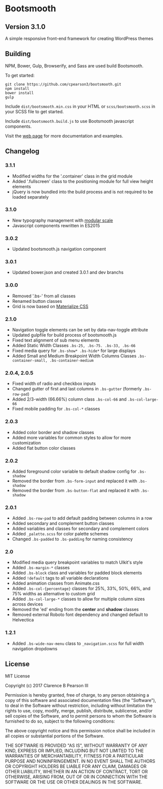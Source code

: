 # Bootsmooth
## Version 3.1.0

A simple responsive front-end framework for creating WordPress themes

## Building

NPM, Bower, Gulp, Browserify, and Sass are used build Bootsmooth.

To get started:

    git clone https://github.com/cpearson3/bootsmooth.git
    npm install
    bower install
    gulp

Include `dist/bootsmooth.min.css` in your HTML or `scss/bootsmooth.scss` in your SCSS file to get started.

Include `dist/bootsmooth.build.js` to use Bootsmooth javascript components.

Visit the [web page](http://www.bootsmooth.com) for more documentation and examples.

## Changelog

### 3.1.1
- Modified widths for the '.container' class in the grid module
- Added '.fullscreen' class to the positioning module for full view height elements
- jQuery is now bundled into the build process and is not required to be loaded separately

### 3.1.0
- New typography management with [modular scale](http://modularscale.com)
- Javascript components rewritten in ES2015

### 3.0.2
- Updated bootsmooth.js navigation component

### 3.0.1
- Updated bower.json and created 3.0.1 and dev branchs

### 3.0.0
- Removed '.bs-' from all classes
- Renamed button classes
- Grid is now based on [Materialize CSS](http://materializecss.com/grid.html)

### 2.1.0
- Navigation toggle elements can be set by data-nav-toggle attribute
- Updated gulpfile for build process of bootsmooth.js
- Fixed text alignment of sub menu elements 
- Added Static Width Classes `.bs-25, .bs-75. .bs-33, .bs-66`
- Fixed media query for `.bs-show* .bs-hide*` for large displays
- Added Small and Medium Breakpoint Width Columns Classes `.bs-container-small, .bs-container-medium` 

### 2.0.4, 2.0.5
- Fixed width of radio and checkbox inputs
- Changed gutter of first and last columns in `.bs-gutter` (formerly `.bs-row-pad`)
- Added 2/3-width (66.66%) column class `.bs-col-66` and `.bs-col-large-66`
- Fixed mobile padding for `.bs-col-*` classes

### 2.0.3
- Added color border and shadow classes
- Added more variables for common styles to allow for more customization
- Added flat button color classes

### 2.0.2
- Added foreground color variable to default shadow config for `.bs-shadow`
- Removed the border from `.bs-form-input` and replaced it with `.bs-shadow`
- Removed the border from `.bs-button-flat` and replaced it with `.bs-shadow`

### 2.0.1

- Added `.bs-row-pad` to add default padding between columns in a row
- Added secondary and complement button classes
- Added variables and classes for secondary and complement colors
- Added `_palette.scss` for color palette schemes 
- Changed `.bs-padded` to `.bs-padding` for naming consistency

### 2.0

- Modified media query breakpoint variables to match UIkit's style
- Added `.bs-margin-*` classes 
- Added `.bs-block` class and variables for padded block elements
- Added `!default` tags to all variable declarations
- Added animation classes from Animate.css
- Added `.bs-col-{percentage}` classes for 25%, 33%, 50%, 66%, and 75% widths as alternative to custom grid
- Added `.bs-col-large-*` classes to allow for multiple column sizes across devices
- Removed the 'ed' ending from the **center** and **shadow** classes
- Removed external Roboto font dependency and changed default to Helvectica


### 1.2.1

- Added `.bs-wide-nav-menu` class to `_navigation.scss` for full width navigation dropdowns

## License

MIT License

Copyright (c) 2017 Clarence B Pearson III

Permission is hereby granted, free of charge, to any person obtaining a copy
of this software and associated documentation files (the "Software"), to deal
in the Software without restriction, including without limitation the rights
to use, copy, modify, merge, publish, distribute, sublicense, and/or sell
copies of the Software, and to permit persons to whom the Software is
furnished to do so, subject to the following conditions:

The above copyright notice and this permission notice shall be included in all
copies or substantial portions of the Software.

THE SOFTWARE IS PROVIDED "AS IS", WITHOUT WARRANTY OF ANY KIND, EXPRESS OR
IMPLIED, INCLUDING BUT NOT LIMITED TO THE WARRANTIES OF MERCHANTABILITY,
FITNESS FOR A PARTICULAR PURPOSE AND NONINFRINGEMENT. IN NO EVENT SHALL THE
AUTHORS OR COPYRIGHT HOLDERS BE LIABLE FOR ANY CLAIM, DAMAGES OR OTHER
LIABILITY, WHETHER IN AN ACTION OF CONTRACT, TORT OR OTHERWISE, ARISING FROM,
OUT OF OR IN CONNECTION WITH THE SOFTWARE OR THE USE OR OTHER DEALINGS IN THE
SOFTWARE.